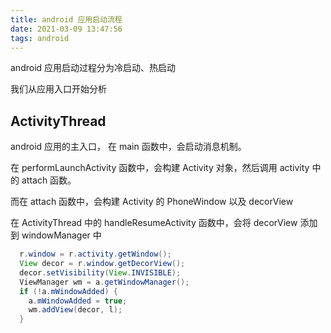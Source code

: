 ```yaml
---
title: android 应用启动流程
date: 2021-03-09 13:47:56
tags: android
---
```


android 应用启动过程分为冷启动、热启动

我们从应用入口开始分析

## ActivityThread

android 应用的主入口，
在 main 函数中，会启动消息机制。

在 performLaunchActivity 函数中，会构建 Activity 对象，然后调用 activity 中的 attach 函数。

而在 attach 函数中，会构建 Activity 的 PhoneWindow 以及 decorView

在 ActivityThread 中的 handleResumeActivity 函数中，会将 decorView 添加到 windowManager 中

```java
  r.window = r.activity.getWindow();
  View decor = r.window.getDecorView();
  decor.setVisibility(View.INVISIBLE);
  ViewManager wm = a.getWindowManager();
  if (!a.mWindowAdded) {
    a.mWindowAdded = true;
    wm.addView(decor, l);
  }

```
